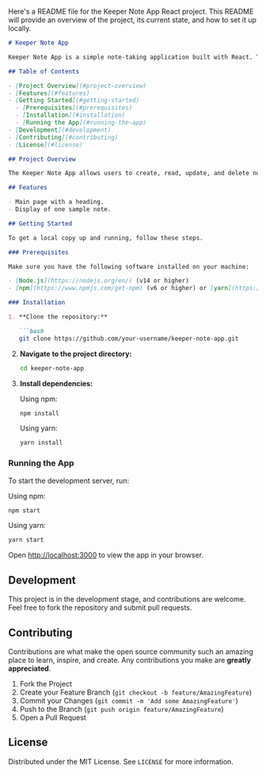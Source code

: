 Here's a README file for the Keeper Note App React project. This README will provide an overview of the project, its current state, and how to set it up locally.

```markdown
# Keeper Note App

Keeper Note App is a simple note-taking application built with React. This project is currently in its early development stage and aims to provide users with a seamless and intuitive interface to manage their notes.

## Table of Contents

- [Project Overview](#project-overview)
- [Features](#features)
- [Getting Started](#getting-started)
  - [Prerequisites](#prerequisites)
  - [Installation](#installation)
  - [Running the App](#running-the-app)
- [Development](#development)
- [Contributing](#contributing)
- [License](#license)

## Project Overview

The Keeper Note App allows users to create, read, update, and delete notes. The initial commit includes the main page with a heading and one sample note.

## Features

- Main page with a heading.
- Display of one sample note.

## Getting Started

To get a local copy up and running, follow these steps.

### Prerequisites

Make sure you have the following software installed on your machine:

- [Node.js](https://nodejs.org/en/) (v14 or higher)
- [npm](https://www.npmjs.com/get-npm) (v6 or higher) or [yarn](https://yarnpkg.com/)

### Installation

1. **Clone the repository:**

   ```bash
   git clone https://github.com/your-username/keeper-note-app.git
   ```

2. **Navigate to the project directory:**

   ```bash
   cd keeper-note-app
   ```

3. **Install dependencies:**

   Using npm:
   ```bash
   npm install
   ```

   Using yarn:
   ```bash
   yarn install
   ```

### Running the App

To start the development server, run:

Using npm:
```bash
npm start
```

Using yarn:
```bash
yarn start
```

Open [http://localhost:3000](http://localhost:3000) to view the app in your browser.

## Development

This project is in the development stage, and contributions are welcome. Feel free to fork the repository and submit pull requests.

## Contributing

Contributions are what make the open source community such an amazing place to learn, inspire, and create. Any contributions you make are **greatly appreciated**.

1. Fork the Project
2. Create your Feature Branch (`git checkout -b feature/AmazingFeature`)
3. Commit your Changes (`git commit -m 'Add some AmazingFeature'`)
4. Push to the Branch (`git push origin feature/AmazingFeature`)
5. Open a Pull Request

## License

Distributed under the MIT License. See `LICENSE` for more information.
```